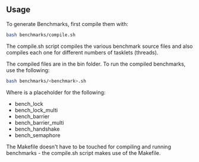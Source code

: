 ## Usage
To generate Benchmarks, first compile them with:

```bash
bash benchmarks/compile.sh
```

The compile.sh script compiles the various benchmark source files and also compiles each one for different numbers of tasklets (threads).

The compiled files are in the bin folder. To run the compiled benchmarks, use the following:

```bash
bash benchmarks/<benchmark>.sh
```

Where <benchmark> is a placeholder for the following:
- bench_lock
- bench_lock_multi
- bench_barrier
- bench_barrier_multi
- bench_handshake
- bench_semaphore

The Makefile doesn't have to be touched for compiling and running benchmarks - the compile.sh script makes use of the Makefile.
